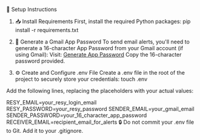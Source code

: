 🚀 Setup Instructions
1. 📥 Install Requirements
First, install the required Python packages:
pip install -r requirements.txt

2. 🔐 Generate a Gmail App Password
To send email alerts, you'll need to generate a 16-character App Password from your Gmail account (if using Gmail):
Visit: [Generate App Password](https://myaccount.google.com/apppasswords?pli=1&rapt=AEjHL4M2MxC18KZPcWAeBVtDM3aaWPQkbqUT-SlWQk02W451xsKataD6w93d3Y7Hba9lPhRgMnjdFxUv5bxmCHQemru_U8ocxMwJrCni_7BCu6qojwnCekg)
Copy the 16-character password provided.

3. ⚙️ Create and Configure .env File
Create a .env file in the root of the project to securely store your credentials:
touch .env

Add the following lines, replacing the placeholders with your actual values:

RESY_EMAIL=your_resy_login_email
RESY_PASSWORD=your_resy_password
SENDER_EMAIL=your_gmail_email
SENDER_PASSWORD=your_16_character_app_password
RECEIVER_EMAIL=recipient_email_for_alerts
🔒 Do not commit your .env file to Git. Add it to your .gitignore.
